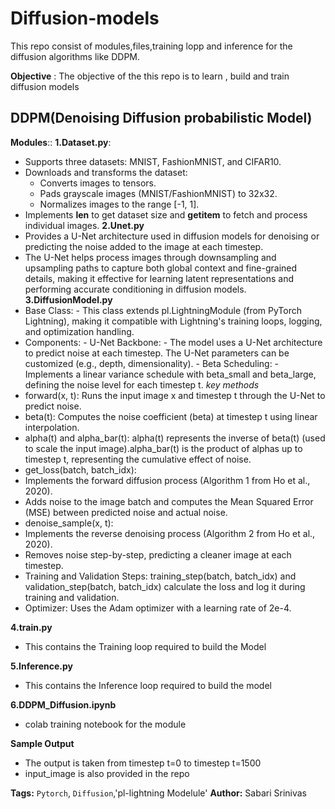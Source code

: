 
# Diffusion-models
This repo consist of modules,files,training lopp and inference for the diffusion algorithms like DDPM.

**Objective** : The objective of the this repo is to learn , build and train diffusion models

## DDPM(Denoising Diffusion probabilistic Model)
**Modules**::
**1.Dataset.py**:
- Supports three datasets: MNIST, FashionMNIST, and CIFAR10.
- Downloads and transforms the dataset:
     - Converts images to tensors.
     - Pads grayscale images (MNIST/FashionMNIST) to 32x32.
     - Normalizes images to the range [-1, 1].
- Implements __len__ to get dataset size and __getitem__ to fetch and process individual images.
**2.Unet.py**
- Provides a U-Net architecture used in diffusion models for denoising or predicting the noise added to the image at each timestep.
- The U-Net helps process images through downsampling and upsampling paths to capture both global context and fine-grained details, making it effective for learning latent representations and performing accurate conditioning in diffusion models.
**3.DiffusionModel.py**
- Base Class:
      - This class extends pl.LightningModule (from PyTorch Lightning), making it compatible with Lightning's training loops, logging, and optimization handling.
- Components:
      - U-Net Backbone:
          - The model uses a U-Net architecture to predict noise at each timestep. The U-Net parameters can be customized (e.g., depth, dimensionality).
      - Beta Scheduling:
          - Implements a linear variance schedule with beta_small and beta_large, defining the noise level for each timestep t.
_key methods_
- forward(x, t): Runs the input image x and timestep t through the U-Net to predict noise.
- beta(t): Computes the noise coefficient (beta) at timestep t using linear interpolation.
- alpha(t) and alpha_bar(t): alpha(t) represents the inverse of beta(t) (used to scale the input image).alpha_bar(t) is the product of alphas up to timestep t, representing the cumulative effect of noise.
- get_loss(batch, batch_idx):
 - Implements the forward diffusion process (Algorithm 1 from Ho et al., 2020).
 - Adds noise to the image batch and computes the Mean Squared Error (MSE) between predicted noise and actual noise.
- denoise_sample(x, t):
 - Implements the reverse denoising process (Algorithm 2 from Ho et al., 2020).
 - Removes noise step-by-step, predicting a cleaner image at each timestep.
- Training and Validation Steps: training_step(batch, batch_idx) and validation_step(batch, batch_idx) calculate the loss and log it during training and validation.
- Optimizer: Uses the Adam optimizer with a learning rate of 2e-4.
  
**4.train.py**
- This contains the Training loop required to build the Model
  
**5.Inference.py**
- This contains the Inference loop required to build the model
  
**6.DDPM_Diffusion.ipynb**
- colab training notebook for the module
  
**Sample Output**
- The output is taken from timestep t=0 to timestep t=1500
- input_image is also provided in the repo
  
**Tags:** `Pytorch`, `Diffusion`,'pl-lightning Modelule'
**Author:** Sabari Srinivas  

